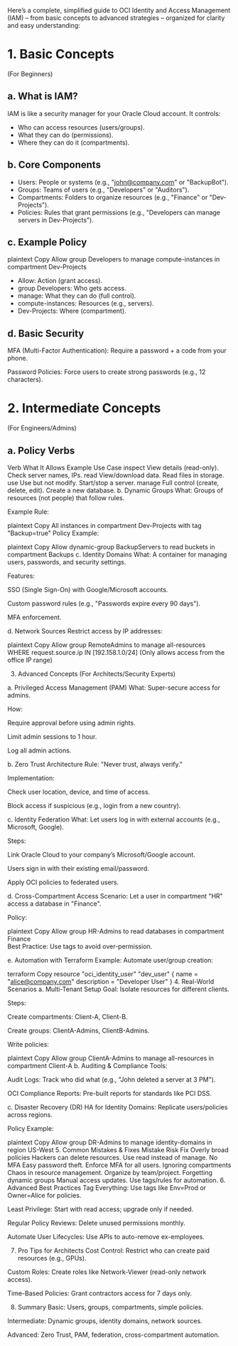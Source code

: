 Here’s a complete, simplified guide to OCI Identity and Access Management (IAM) – from basic concepts to advanced strategies – organized for clarity and easy understanding:

# 1. Basic Concepts
(For Beginners)

## a. What is IAM?
IAM is like a security manager for your Oracle Cloud account. It controls:

* Who can access resources (users/groups).
* What they can do (permissions).
* Where they can do it (compartments).

## b. Core Components
* Users: People or systems (e.g., "john@company.com" or "BackupBot").
* Groups: Teams of users (e.g., "Developers" or "Auditors").
* Compartments: Folders to organize resources (e.g., "Finance" or "Dev-Projects").
* Policies: Rules that grant permissions (e.g., "Developers can manage servers in Dev-Projects").

## c. Example Policy
plaintext
Copy
Allow group Developers to manage compute-instances in compartment Dev-Projects

- Allow: Action (grant access).
- group Developers: Who gets access.
- manage: What they can do (full control).
- compute-instances: Resources (e.g., servers).
- Dev-Projects: Where (compartment).

## d. Basic Security
MFA (Multi-Factor Authentication): Require a password + a code from your phone.

Password Policies: Force users to create strong passwords (e.g., 12 characters).

# 2. Intermediate Concepts
(For Engineers/Admins)

## a. Policy Verbs
Verb	What It Allows	Example Use Case
inspect	View details (read-only).	Check server names, IPs.
read	View/download data.	Read files in storage.
use	Use but not modify.	Start/stop a server.
manage	Full control (create, delete, edit).	Create a new database.
b. Dynamic Groups
What: Groups of resources (not people) that follow rules.

Example Rule:

plaintext
Copy
All instances in compartment Dev-Projects with tag "Backup=true"
Policy Example:

plaintext
Copy
Allow dynamic-group BackupServers to read buckets in compartment Backups
c. Identity Domains
What: A container for managing users, passwords, and security settings.

Features:

SSO (Single Sign-On) with Google/Microsoft accounts.

Custom password rules (e.g., "Passwords expire every 90 days").

MFA enforcement.

d. Network Sources
Restrict access by IP addresses:

plaintext
Copy
Allow group RemoteAdmins to manage all-resources  
WHERE request.source.ip IN [192.158.1.0/24]
(Only allows access from the office IP range)

3. Advanced Concepts
(For Architects/Security Experts)

a. Privileged Access Management (PAM)
What: Super-secure access for admins.

How:

Require approval before using admin rights.

Limit admin sessions to 1 hour.

Log all admin actions.

b. Zero Trust Architecture
Rule: "Never trust, always verify."

Implementation:

Check user location, device, and time of access.

Block access if suspicious (e.g., login from a new country).

c. Identity Federation
What: Let users log in with external accounts (e.g., Microsoft, Google).

Steps:

Link Oracle Cloud to your company’s Microsoft/Google account.

Users sign in with their existing email/password.

Apply OCI policies to federated users.

d. Cross-Compartment Access
Scenario: Let a user in compartment "HR" access a database in "Finance".

Policy:

plaintext
Copy
Allow group HR-Admins to read databases in compartment Finance  
Best Practice: Use tags to avoid over-permission.

e. Automation with Terraform
Example: Automate user/group creation:

terraform
Copy
resource "oci_identity_user" "dev_user" {
  name = "alice@company.com"
  description = "Developer User"
}
4. Real-World Scenarios
a. Multi-Tenant Setup
Goal: Isolate resources for different clients.

Steps:

Create compartments: Client-A, Client-B.

Create groups: ClientA-Admins, ClientB-Admins.

Write policies:

plaintext
Copy
Allow group ClientA-Admins to manage all-resources in compartment Client-A
b. Auditing & Compliance
Tools:

Audit Logs: Track who did what (e.g., "John deleted a server at 3 PM").

OCI Compliance Reports: Pre-built reports for standards like PCI DSS.

c. Disaster Recovery (DR)
HA for Identity Domains: Replicate users/policies across regions.

Policy Example:

plaintext
Copy
Allow group DR-Admins to manage identity-domains in region US-West
5. Common Mistakes & Fixes
Mistake	Risk	Fix
Overly broad policies	Hackers can delete resources.	Use read instead of manage.
No MFA	Easy password theft.	Enforce MFA for all users.
Ignoring compartments	Chaos in resource management.	Organize by team/project.
Forgetting dynamic groups	Manual access updates.	Use tags/rules for automation.
6. Advanced Best Practices
Tag Everything: Use tags like Env=Prod or Owner=Alice for policies.

Least Privilege: Start with read access; upgrade only if needed.

Regular Policy Reviews: Delete unused permissions monthly.

Automate User Lifecycles: Use APIs to auto-remove ex-employees.

7. Pro Tips for Architects
Cost Control: Restrict who can create paid resources (e.g., GPUs).

Custom Roles: Create roles like Network-Viewer (read-only network access).

Time-Based Policies: Grant contractors access for 7 days only.

8. Summary
Basic: Users, groups, compartments, simple policies.

Intermediate: Dynamic groups, identity domains, network sources.

Advanced: Zero Trust, PAM, federation, cross-compartment automation.
